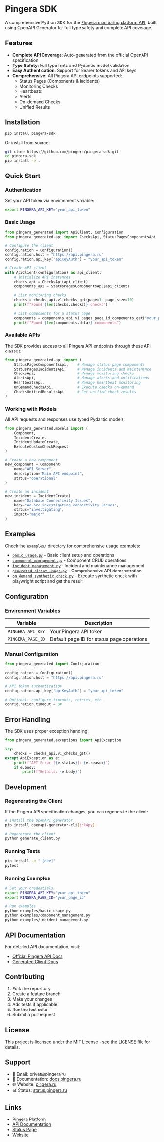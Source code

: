 
# Pingera SDK

A comprehensive Python SDK for the [Pingera monitoring platform API](https://api.pingera.ru), built using OpenAPI Generator for full type safety and complete API coverage.

## Features

- **Complete API Coverage**: Auto-generated from the official OpenAPI specification
- **Type Safety**: Full type hints and Pydantic model validation
- **Easy Authentication**: Support for Bearer tokens and API keys
- **Comprehensive**: All Pingera API endpoints supported:
  - Status Pages (Components & Incidents)
  - Monitoring Checks
  - Heartbeats
  - Alerts
  - On-demand Checks
  - Unified Results

## Installation

```bash
pip install pingera-sdk
```

Or install from source:

```bash
git clone https://github.com/pingera/pingera-sdk.git
cd pingera-sdk
pip install -e .
```

## Quick Start

### Authentication

Set your API token via environment variable:

```bash
export PINGERA_API_KEY="your_api_token"
```

### Basic Usage

```python
from pingera_generated import ApiClient, Configuration
from pingera_generated.api import ChecksApi, StatusPagesComponentsApi

# Configure the client
configuration = Configuration()
configuration.host = "https://api.pingera.ru"
configuration.api_key['apiKeyAuth'] = "your_api_token"

# Create API client
with ApiClient(configuration) as api_client:
    # Initialize API instances
    checks_api = ChecksApi(api_client)
    components_api = StatusPagesComponentsApi(api_client)
    
    # List monitoring checks
    checks = checks_api.v1_checks_get(page=1, page_size=10)
    print(f"Found {len(checks.checks)} checks")
    
    # List components for a status page
    components = components_api.v1_pages_page_id_components_get("your_page_id")
    print(f"Found {len(components.data)} components")
```

### Available APIs

The SDK provides access to all Pingera API endpoints through these API classes:

```python
from pingera_generated.api import (
    StatusPagesComponentsApi,    # Manage status page components
    StatusPagesIncidentsApi,     # Manage incidents and maintenance
    ChecksApi,                   # Manage monitoring checks
    AlertsApi,                   # Manage alerts and notifications
    HeartbeatsApi,               # Manage heartbeat monitoring
    OnDemandChecksApi,           # Execute checks on-demand
    ChecksUnifiedResultsApi      # Get unified check results
)
```

### Working with Models

All API requests and responses use typed Pydantic models:

```python
from pingera_generated.models import (
    Component,
    IncidentCreate,
    IncidentUpdateCreate,
    ExecuteCustomCheckRequest
)

# Create a new component
new_component = Component(
    name="API Server",
    description="Main API endpoint",
    status="operational"
)

# Create an incident
new_incident = IncidentCreate(
    name="Database Connectivity Issues", 
    body="We are investigating connectivity issues",
    status="investigating",
    impact="major"
)
```

## Examples

Check the `examples/` directory for comprehensive usage examples:

- [`basic_usage.py`](examples/basic_usage.py) - Basic client setup and operations
- [`component_management.py`](examples/component_management.py) - Component CRUD operations
- [`incident_management.py`](examples/incident_management.py) - Incident and maintenance management
- [`generated_client_usage.py`](examples/generated_client_usage.py) - Comprehensive API demonstration
- [`on_demand_synthetic_check.py`](examples/on_demand_synthetic_check.py) - Execute synthetic check with playwright script and get the result

## Configuration

### Environment Variables

| Variable | Description |
|----------|-------------|
| `PINGERA_API_KEY` | Your Pingera API token |
| `PINGERA_PAGE_ID` | Default page ID for status page operations |

### Manual Configuration

```python
from pingera_generated import Configuration

configuration = Configuration()
configuration.host = "https://api.pingera.ru"

# API token authentication
configuration.api_key['apiKeyAuth'] = "your_api_token"

# Optional: configure timeouts, retries, etc.
configuration.timeout = 30
```

## Error Handling

The SDK uses proper exception handling:

```python
from pingera_generated.exceptions import ApiException

try:
    checks = checks_api.v1_checks_get()
except ApiException as e:
    print(f"API Error [{e.status}]: {e.reason}")
    if e.body:
        print(f"Details: {e.body}")
```

## Development

### Regenerating the Client

If the Pingera API specification changes, you can regenerate the client:

```bash
# Install the OpenAPI generator
pip install openapi-generator-cli[jdk4py]

# Regenerate the client
python generate_client.py
```

### Running Tests

```bash
pip install -e ".[dev]"
pytest
```

### Running Examples

```bash
# Set your credentials
export PINGERA_API_KEY="your_api_token"
export PINGERA_PAGE_ID="your_page_id"

# Run examples
python examples/basic_usage.py
python examples/component_management.py
python examples/incident_management.py
```

## API Documentation

For detailed API documentation, visit:
- [Official Pingera API Docs](https://docs.pingera.ru/api/overview)
- [Generated Client Docs](client/README.md)

## Contributing

1. Fork the repository
2. Create a feature branch
3. Make your changes
4. Add tests if applicable
5. Run the test suite
6. Submit a pull request

## License

This project is licensed under the MIT License - see the [LICENSE](LICENSE) file for details.

## Support

- 📧 Email: [privet@pingera.ru](mailto:privet@pingera.ru)  
- 📖 Documentation: [docs.pingera.ru](https://docs.pingera.ru)
- 🌐 Website: [pingera.ru](https://pingera.ru)
- 📊 Status: [status.pingera.ru](https://status.pingera.ru)

## Links

- [Pingera Platform](https://app.pingera.ru)
- [API Documentation](https://docs.pingera.ru/api/overview)
- [Status Page](https://status.pingera.ru)
- [Website](https://pingera.ru)
